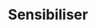 ---
title: Sensibiliser
layout: sensibiliser
menu:
  main:
    parent: actions
    weight: 2
illu: /img/page-actions/illu_sensibiliser.svg
intro:
  first: "La sensibilisation est au cœur de nos missions. Dialoguer, former et informer constituent un socle déterminant pour briser le tabou des règles. Par le biais d’ateliers, d’événements, d’interventions, ou de création de contenus, nous agissons avec vous pour faire des règles un sujet commun et ainsi créer une culture commune autour des règles."
actions:
  - title: Dans les établissements scolaires
    btn_link: /agir/ecole/#ateliers
    btn_text: En savoir plus
    content: >
      “La première fois que j’ai eu mes règles je ne savais pas ce qu’il se passait”.  Bon nombre de personnes, lorsqu’elles ont leurs règles pour la première fois, n’ont pas les informations nécessaires pour comprendre ce qui leur arrive. À la fois enjeu d'égalité filles-garçons et de santé sexuelle et reproductive, l’éducation à la santé menstruelle est essentielle. Nos ateliers s’adressent à tou·tes les élèves, filles comme garçons, dès le CM1. 
    chiffre: 
      big: Près de 100% des 16-19 ans 
      small: sont favorables à un enseignement menstruel
    illu: /img/page-actions/ecole.jpg
    second_block:
      text: "Découvrez Parlons Règles, notre plateforme en ligne dédiée à l’éducation menstruelle !"
      btn_text: "Je découvre"
      btn_link: "https://www.parlonsregles.fr/"
      img_link: "/img/page-actions/illu_pr.png"
      img_alt: "Deux bulles avec des questions; la première : Les règles ça sort par le trou où l'on fait pipi ? La deuxième : On peut perdre un tampon dans son corps ?"
  - title: Auprès du grand public
    btn_link: ""
    btn_text: ""
    content: >
      Parler de règles partout, dès que nous en avons la possibilité : tel est notre moteur au quotidien.. C’était encore inimaginable il y a quelques années, aujourd’hui nous organisons des soirées dédiées aux règles, des projections de courts-métrages sur les règles ou même encore un festival consacré aux menstruations.
      Grâce à ces moments, nous sensibilisons des dizaines, des centaines, des milliers de personnes !
    illu: /img/page-actions/grand_public.jpg
---